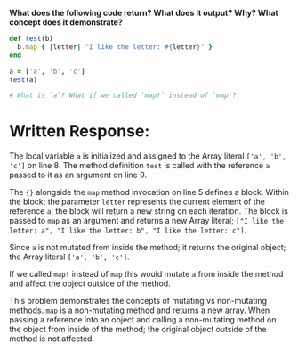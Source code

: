 **What does the following code return? What does it output? Why? What concept does it demonstrate?**

```ruby
def test(b)
  b.map { |letter| "I like the letter: #{letter}" }
end

a = ['a', 'b', 'c']
test(a)

# What is `a`? What if we called `map!` instead of `map`?
```
# Written Response:

The local variable `a` is initialized and assigned to the Array literal `['a', 'b', 'c']` on line 8. The method definition `test` is called with the reference `a` passed to it as an argument on line 9.

The `{}` alongside the `map` method invocation on line 5 defines a block. Within the block; the parameter `letter` represents the current element of the reference `a`; the block will return a new string on each iteration. The block is passed to `map` as an argument and returns a new Array literal; `["I like the letter: a", "I like the letter: b", "I like the letter: c"]`.

Since `a` is not mutated from inside the method; it returns the original object; the Array literal `['a', 'b', 'c']`.

If we called `map!` instead of `map` this would mutate `a` from inside the method and affect the object outside of the method.

This problem demonstrates the concepts of mutating vs non-mutating methods. `map` is a non-mutating method and returns a new array. When passing a reference into an object and calling a non-mutating method on the object from inside of the method; the original object outside of the method is not affected.

